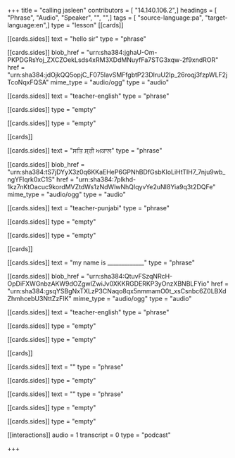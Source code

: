 +++
title = "calling jasleen"
contributors = [ "14.140.106.2",]
headings = [ "Phrase", "Audio", "Speaker", "", "",]
tags = [ "source-language:pa", "target-language:en",]
type = "lesson"
[[cards]]

[[cards.sides]]
text = "hello sir"
type = "phrase"

[[cards.sides]]
blob_href = "urn:sha384:jghaU-Om-PKPDGRsYoj_ZXCZOekLsds4xRM3XDdMNuyfFa7STG3xqw-2f9xndROR"
href = "urn:sha384:jdOjkQQ5opjC_F075lavSMFfgbtP23DIruU2Ip_26roqj3fzpWLF2jTcoNqxFQSA"
mime_type = "audio/ogg"
type = "audio"

[[cards.sides]]
text = "teacher-english"
type = "phrase"

[[cards.sides]]
type = "empty"

[[cards.sides]]
type = "empty"

[[cards]]

[[cards.sides]]
text = "ਸਤਿ ਸ਼੍ਰੀ ਅਕਾਲ"
type = "phrase"

[[cards.sides]]
blob_href = "urn:sha384:tS7jDYyX3z0q6KKaEHeP6GPNhBDfGsbKIoLiHtTIH7_7nju9wb_ngYFlqrk0xC1S"
href = "urn:sha384:7plkhd-1kz7nKtOacuc9kordMVZtdWs1zNdWlwNhQIqyvYe2uNI8Yia9q3t2DQFe"
mime_type = "audio/ogg"
type = "audio"

[[cards.sides]]
text = "teacher-punjabi"
type = "phrase"

[[cards.sides]]
type = "empty"

[[cards.sides]]
type = "empty"

[[cards]]

[[cards.sides]]
text = "my name is _____________"
type = "phrase"

[[cards.sides]]
blob_href = "urn:sha384:QtuvFSzqNRcH-OpDiFXWGnbzAKW9dOZgwIZwiJv0XKKRGDERKP3yOnzXBNBLFYio"
href = "urn:sha384:gsqYSBgNxTXLzP3CNaqo8qx5nmmamO0t_xsCsnbc6Z0LBXdZhmhcebU3NttZzFIK"
mime_type = "audio/ogg"
type = "audio"

[[cards.sides]]
text = "teacher-english"
type = "phrase"

[[cards.sides]]
type = "empty"

[[cards.sides]]
type = "empty"

[[cards]]

[[cards.sides]]
text = ""
type = "phrase"

[[cards.sides]]
type = "empty"

[[cards.sides]]
text = ""
type = "phrase"

[[cards.sides]]
type = "empty"

[[cards.sides]]
type = "empty"

[[interactions]]
audio = 1
transcript = 0
type = "podcast"

+++
